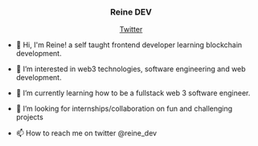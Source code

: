 <h3 align="center">Reine DEV </h3>
<p align="center">
  <a href="https://twitter.com/Reine_Dev">Twitter</a>
</p>


- 👋 Hi, I'm Reine! a self taught frontend developer learning blockchain development.

- 👀 I’m interested in web3 technologies, software engineering and web development.

- 🌱 I’m currently learning how to be a fullstack web 3 software engineer.

- 💞️ I’m looking for internships/collaboration on fun and challenging projects

- 📫 How to reach me on twitter @reine_dev

<!---
Rei-ne/Rei-ne is a ✨ special ✨ repository because its `README.md` (this file) appears on your GitHub profile.
You can click the Preview link to take a look at your changes.
--->
